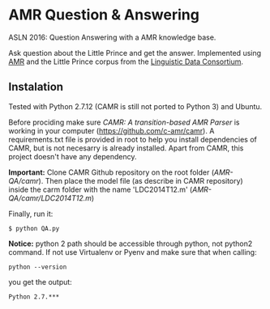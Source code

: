 # AMR Question & Answering
ASLN 2016: Question Answering with a AMR knowledge base.

Ask question about the Little Prince and get the answer. Implemented using [AMR](http://amr.isi.edu/index.html) and the Little Prince corpus from the [Linguistic Data Consortium](https://www.ldc.upenn.edu/).

## Instalation
Tested with Python 2.7.12 (CAMR is still not ported to Python 3) and Ubuntu.

Before prociding make sure _CAMR: A transition-based AMR Parser_ is working in your computer (https://github.com/c-amr/camr). A requirements.txt file is provided in root to help you install dependencies of CAMR, but is not necesarry is already installed. Apart from CAMR, this project doesn't have any dependency.

**Important:** Clone CAMR Github repository on the root folder (_AMR-QA/camr_).
Then place the model file (as describe in CAMR repository) inside the carm folder with the name 'LDC2014T12.m' (_AMR-QA/camr/LDC2014T12.m_)

Finally, run it:
```
$ python QA.py
```

**Notice:** python 2 path should be accessible through python, not python2 command. If not use Virtualenv or Pyenv and make sure that when calling:
```
python --version
```
you get the output:
```
Python 2.7.*** 